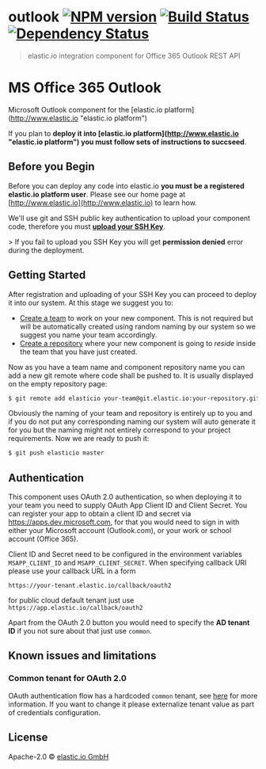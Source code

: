 # outlook [![NPM version][npm-image]][npm-url] [![Build Status][travis-image]][travis-url] [![Dependency Status][daviddm-image]][daviddm-url]
> elastic.io integration component for Office 365 Outlook REST API

# MS Office 365 Outlook
Microsoft Outlook component for the [elastic.io platform](http://www.elastic.io &#34;elastic.io platform&#34;)

If you plan to **deploy it into [elastic.io platform](http://www.elastic.io &#34;elastic.io platform&#34;) you must follow sets of instructions to succseed**. 

## Before you Begin

Before you can deploy any code into elastic.io **you must be a registered elastic.io platform user**. Please see our home page at [http://www.elastic.io](http://www.elastic.io) to learn how. 

We&#39;ll use git and SSH public key authentication to upload your component code, therefore you must **[upload your SSH Key](http://docs.elastic.io/docs/ssh-key)**. 

&gt; If you fail to upload you SSH Key you will get **permission denied** error during the deployment.

## Getting Started

After registration and uploading of your SSH Key you can proceed to deploy it into our system. At this stage we suggest you to:
* [Create a team](http://docs.elastic.io/docs/teams) to work on your new component. This is not required but will be automatically created using random naming by our system so we suggest you name your team accordingly.
* [Create a repository](http://docs.elastic.io/docs/component-repositories) where your new component is going to *reside* inside the team that you have just created.

Now as you have a team name and component repository name you can add a new git remote where code shall be pushed to. It is usually displayed on the empty repository page:

```bash
$ git remote add elasticio your-team@git.elastic.io:your-repository.git
```

Obviously the naming of your team and repository is entirely up to you and if you do not put any corresponding naming our system will auto generate it for you but the naming might not entirely correspond to your project requirements.
Now we are ready to push it:

```bash
$ git push elasticio master
```

## Authentication

This component uses OAuth 2.0 authentication, so when deploying it to 
your team you need to supply OAuth App Client ID and Client Secret. 
You can register your app to obtain a client ID and secret via 
https://apps.dev.microsoft.com, for that you would need to sign in with 
either your Microsoft account (Outlook.com), or your work or school account (Office 365).

Client ID and Secret need to be configured in the environment variables
```MSAPP_CLIENT_ID``` and ```MSAPP_CLIENT_SECRET```. When specifying
callback URI  please use your callback URL in a form
             
```
https://your-tenant.elastic.io/callback/oauth2
```

for public cloud default tenant just use ``https://app.elastic.io/callback/oauth2``

Apart from the OAuth 2.0 button you would need to specify the __AD tenant ID__
 if you not sure about that just use ``common``.

## Known issues and limitations

### Common tenant for OAuth 2.0 

OAuth authentication flow has a hardcoded ``common`` tenant, see [here](https://azure.microsoft.com/en-us/documentation/articles/active-directory-protocols-oauth-code/) for more information. 
If you want to change it please externalize tenant value as part of credentials configuration.
 


## License

Apache-2.0 © [elastic.io GmbH](http://elastic.io)


[npm-image]: https://badge.fury.io/js/outlook.svg
[npm-url]: https://npmjs.org/package/outlook
[travis-image]: https://travis-ci.org/elasticio/outlook.svg?branch=master
[travis-url]: https://travis-ci.org/elasticio/outlook
[daviddm-image]: https://david-dm.org/elasticio/outlook.svg?theme=shields.io
[daviddm-url]: https://david-dm.org/elasticio/outlook
